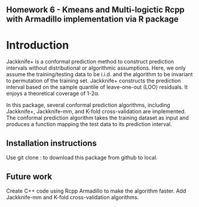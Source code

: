 ## Homework 6 - Kmeans and Multi-logictic Rcpp with Armadillo implementation via R package

# Introduction

Jackknife+ is a conformal prediction method to construct prediction intervals without distributional or algorithmic assumptions. Here, we only assume the training/testing data to be i.i.d. and the algorithm to be invariant to permutation of the training set. Jackknife+ constructs the prediction interval based on the sample quantile of leave-one-out (LOO) residuals. It enjoys a theoretical coverage of 1-2α.

In this package, several conformal prediction algorithms, including Jackknife+, Jackknife-mm, and K-fold cross-validation are implemented. The conformal prediction algorithm takes the training dataset as input and produces a function mapping the test data to its prediction interval.


## Installation instructions

Use git clone : to download this package from github to local.

## Future work
Create C++ code using Rcpp Armadillo to make the algorithm faster.
Add Jackknife-mm and K-fold cross-validation algorithms. 


